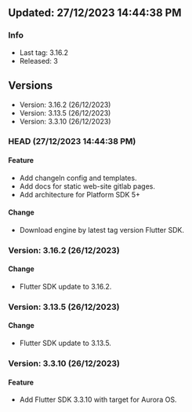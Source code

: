 ## Updated: 27/12/2023 14:44:38 PM

### Info

- Last tag: 3.16.2
- Released: 3

## Versions

- Version: 3.16.2 (26/12/2023)
- Version: 3.13.5 (26/12/2023)
- Version: 3.3.10 (26/12/2023)

### HEAD (27/12/2023 14:44:38 PM)

#### Feature

* Add changeln config and templates.
* Add docs for static web-site gitlab pages.
* Add architecture for Platform SDK 5+

#### Change

* Download engine by latest tag version Flutter SDK.

### Version: 3.16.2 (26/12/2023)

#### Change

* Flutter SDK update to 3.16.2.

### Version: 3.13.5 (26/12/2023)

#### Change

* Flutter SDK update to 3.13.5.

### Version: 3.3.10 (26/12/2023)

#### Feature

* Add Flutter SDK 3.3.10 with target for Aurora OS.

